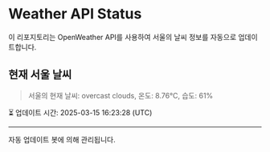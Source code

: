 
# Weather API Status

이 리포지토리는 OpenWeather API를 사용하여 서울의 날씨 정보를 자동으로 업데이트합니다.

## 현재 서울 날씨
> 서울의 현재 날씨: overcast clouds, 온도: 8.76°C, 습도: 61%

⏳ 업데이트 시간: 2025-03-15 16:23:28 (UTC)

---
자동 업데이트 봇에 의해 관리됩니다.
